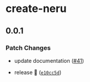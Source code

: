 # create-neru

## 0.0.1

### Patch Changes

-   update documentation ([#41](https://github.com/ghostdevv/neru/pull/41))

*   release 🎉 ([`e10cc5d`](https://github.com/ghostdevv/neru/commit/e10cc5ddb449f20f338879ac72acdf26f02b455f))
